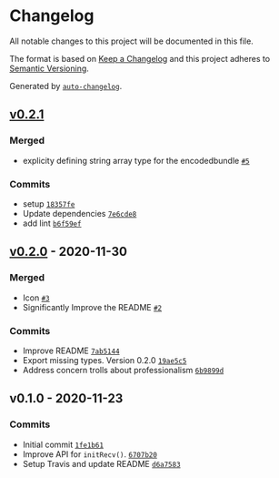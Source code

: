 # Changelog

All notable changes to this project will be documented in this file.

The format is based on [Keep a Changelog](https://keepachangelog.com/en/1.0.0/)
and this project adheres to [Semantic Versioning](https://semver.org/spec/v2.0.0.html).

Generated by [`auto-changelog`](https://github.com/CookPete/auto-changelog).

## [v0.2.1](https://github.com/bicycle-codes/x3dh/compare/v0.2.0...v0.2.1)

### Merged

- explicity defining string array type for the encodedbundle [`#5`](https://github.com/bicycle-codes/x3dh/pull/5)

### Commits

- setup [`18357fe`](https://github.com/bicycle-codes/x3dh/commit/18357feefe1195ff96563b102513e1f13e3d8f7b)
- Update dependencies [`7e6cde8`](https://github.com/bicycle-codes/x3dh/commit/7e6cde897dd6a17256acc09274a6717fcf3e19da)
- add lint [`b6f59ef`](https://github.com/bicycle-codes/x3dh/commit/b6f59efd4402f249f7822d86fbb5d758666af01c)

## [v0.2.0](https://github.com/bicycle-codes/x3dh/compare/v0.1.0...v0.2.0) - 2020-11-30

### Merged

- Icon [`#3`](https://github.com/bicycle-codes/x3dh/pull/3)
- Significantly Improve the README [`#2`](https://github.com/bicycle-codes/x3dh/pull/2)

### Commits

- Improve README [`7ab5144`](https://github.com/bicycle-codes/x3dh/commit/7ab5144c172924f1beafb28be277a923aeb6af51)
- Export missing types. Version 0.2.0 [`19ae5c5`](https://github.com/bicycle-codes/x3dh/commit/19ae5c5a574626d2ca81e7bf0b41cc3f3a8a74e5)
- Address concern trolls about professionalism [`6b9899d`](https://github.com/bicycle-codes/x3dh/commit/6b9899d396fa49cd69c23f1e11357b9858c51352)

## v0.1.0 - 2020-11-23

### Commits

- Initial commit [`1fe1b61`](https://github.com/bicycle-codes/x3dh/commit/1fe1b61c76c0baa54527d62ab7f3d3af940284f4)
- Improve API for `initRecv()`. [`6707b20`](https://github.com/bicycle-codes/x3dh/commit/6707b20ac81432c7cc45d1cda0cf77a0471739b5)
- Setup Travis and update README [`d6a7583`](https://github.com/bicycle-codes/x3dh/commit/d6a7583bb8da45bac47701f4b5ec4f3fecf4faca)
